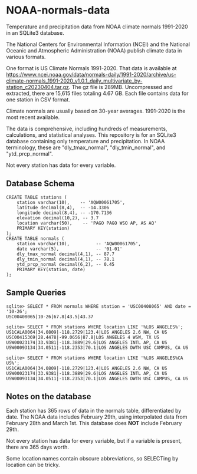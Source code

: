 # NOAA-normals-data
Temperature and precipitation data from NOAA climate normals 1991-2020 in an SQLite3 database.

The National Centers for Environmental Information (NCEI) and the National Oceanic and Atmospheric Administration (NOAA) publish climate data in various formats. 

One format is US Climate Normals 1991-2020. That data is available at https://www.ncei.noaa.gov/data/normals-daily/1991-2020/archive/us-climate-normals_1991-2020_v1.0.1_daily_multivariate_by-station_c20230404.tar.gz. The gz file is 289MB. Uncompressed and extracted, there are 15,615 files totaling 4.67 GB. Each file contains data for one station in CSV format.

Climate normals are usually based on 30-year averages. 1991-2020 is the most recent available. 

The data is comprehensive, including hundreds of measurements, calculations, and statistical analyses. This repository is for an SQLite3 database containing only temperature and precipitation. In NOAA terminology, these are "dly_tmax_normal", "dly_tmin_normal", and "ytd_prcp_normal".

Not every station has data for every variable. 

## Database Schema
```
CREATE TABLE stations (
    station varchar(10),    -- 'AQW00061705',
    latitude decimal(8,4),  -- -14.3306
    longitude decimal(8,4), -- -170.7136
    elevation decimal(10,2), -- 3.7
    location varchar(50),    -- 'PAGO PAGO WSO AP, AS AQ'
    PRIMARY KEY(station)
);
CREATE TABLE normals (
    station varchar(10),          -- 'AQW00061705',
    date varchar(5),              -- '01-01'
    dly_tmax_normal decimal(4,1), -- 87.7
    dly_tmin_normal decimal(4,1), -- 78.1
    ytd_prcp_normal decimal(6,2), -- 0.45
    PRIMARY KEY(station, date)
);
```
## Sample Queries
```
sqlite> SELECT * FROM normals WHERE station = 'USC00408065' AND date = '10-26';
USC00408065|10-26|67.8|43.5|43.37

sqlite> SELECT * FROM stations WHERE location LIKE '%LOS ANGELES%';
US1CALA0064|34.0809|-118.2729|123.4|LOS ANGELES 2.6 NW, CA US
USC00415369|28.4478|-99.0656|87.8|LOS ANGELES 4 WSW, TX US
USW00023174|33.9381|-118.3889|29.6|LOS ANGELES INTL AP, CA US
USW00093134|34.0511|-118.2353|70.1|LOS ANGELES DWTN USC CAMPUS, CA US

sqlite> SELECT * FROM stations WHERE location LIKE '%LOS ANGELES%CA US%';
US1CALA0064|34.0809|-118.2729|123.4|LOS ANGELES 2.6 NW, CA US
USW00023174|33.9381|-118.3889|29.6|LOS ANGELES INTL AP, CA US
USW00093134|34.0511|-118.2353|70.1|LOS ANGELES DWTN USC CAMPUS, CA US
```

## Notes on the database
Each station has 365 rows of data in the normals table, differentiated by date. The NOAA data includes February 29th, using interpolated data from February 28th and March 1st. This database does **NOT** include February 29th.

Not every station has data for every variable, but if a variable is present, there are 365 days worth.

Some location names contain obscure abbreviations, so SELECTing by location can be tricky.
